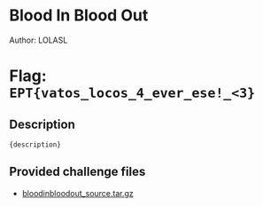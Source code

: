 # Blood In Blood Out
Author: LOLASL

# Flag: `EPT{vatos_locos_4_ever_ese!_<3}`
## Description
```
{description}
```

## Provided challenge files
* [bloodinbloodout_source.tar.gz](bloodinbloodout_source.tar.gz)
